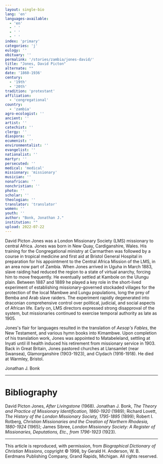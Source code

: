 ```yaml
---
layout: single-bio
lang: 'en'
languages-available:
  - 'en'
  - ' '
  - ' '
  - ' '
index: 'primary'
categories: 'j'
eulogy: ''
obituary: ''
permalink: '/stories/zambia/jones-david/'
title: "Jones, David Picton"
alternate: ""
date: '1860-1936'
century:
  - '19th'
  - '20th'
tradition: 'protestant'
affiliation:
  - 'congregational'
country:
  - 'zambia'
agro-ecologist: ''
ancient: ''
artist: ''
catechist: ''
clergy: ''
diaspora: ''
ecumenist: ''
environmentalist: ''
evangelist: ''
nationalist: ''
martyr: ''
persecuted: ''
medical: 'medical'
missionary: 'missionary'
musician: ''
nonafrican: ''
nonchristian: ''
photo: ''
scholar: ''
theologian: ''
translator: 'translator'
women: ''
youth: ''
author: "Bonk, Jonathan J."
institution: ""
upload: 2022-07-22
---
```


David Picton Jones was a London Missionary Society (LMS) missionary to central Africa. Jones was born in New Quay, Cardiganshire, Wales. His training for the Congregational ministry at Carmarthen was followed by a course in tropical medicine and first aid at Bristol General Hospital in preparation for his appointment to the Central Africa Mission of the LMS, in an area now part of Zambia. When Jones arrived in Uguha in March 1883, slave raiding had reduced the region to a state of virtual anarchy, forcing him to move frequently. He eventually settled at Kambole on the Ulungu plain. Between 1887 and 1889 he played a key role in the short-lived experiment of establishing missionary-governed stockaded villages for the protection of the local Mambwe and Lungu populations, long the prey of Bemba and Arab slave raiders. The experiment rapidly degenerated into draconian comprehensive control over political, judicial, and social aspects of African life. Early on, LMS directors expressed strong disapproval of the system, but missionaries continued to exercise temporal authority as late as 1905.

Jones's flair for languages resulted in the translation of *Aesop's Fables*, the New Testament, and various hymn books into Kimambwe. Upon completion of his translation work, Jones was appointed to Matabeleland, settling at Inyati until ill health induced his retirement from missionary service in 1903. Back in Great Britain, Jones pastored churches at Llansamlet (near Swansea), Glamorganshire (1903-1923), and Clydach (1916-1918). He died at Warmley, Bristol.

Jonathan J. Bonk

---

# Bibliography

David Picton Jones, *After Livingstone* (1968). Jonathan J. Bonk, *The Theory and Practice of Missionary Identification, 1860-1920* (1989); Richard Lovett, *The History of the London Missionary Society, 1795-1895* (1899); Robert I. Rotberg, *Christian Missionaries and the Creation of Northern Rhodesia, 1880-1924* (1965); James Sibree, *London Missionary Society: A Register of Missionaries, Deputations, Etc., from 1796-1923* (1923).

---

This article is reproduced, with permission, from *Biographical Dictionary of Christian Missions*, copyright © 1998, by Gerald H. Anderson, W. B. Eerdmans Publishing Company, Grand Rapids, Michigan. All rights reserved.
